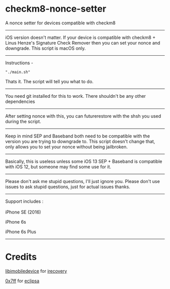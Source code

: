 # checkm8-nonce-setter
A nonce setter for devices compatible with checkm8

-----------------------------------------

iOS version doesn't matter. If your device is compatible with checkm8 + Linus Henze's Signature Check Remover then you can set your nonce and downgrade. This script is macOS only.

-----------------------------------------

Instructions - 

`"./main.sh"`

Thats it. The script will tell you what to do.

-----------------------------------------

You need git installed for this to work. There shouldn't be any other dependencies

-----------------------------------------

After setting nonce with this, you can futurerestore with the shsh you used during the script. 

-----------------------------------------

Keep in mind SEP and Baseband both need to be compatible with the version you are trying to downgrade to. This script doesn't change that, only allows you to set your nonce without being jailbroken.

-----------------------------------------

Basically, this is useless unless some iOS 13 SEP + Baseband is compatible with iOS 12, but someone may find some use for it. 

-----------------------------------------

Please don't ask me stupid questions, I'll just ignore you. Please don't use issues to ask stupid questions, just for actual issues thanks.

-----------------------------------------


Support includes : 
<br/>
<br/>
iPhone SE (2016)

iPhone 6s 

iPhone 6s Plus


-----------------------------------------

# Credits 

[libimobiledevice](https://github.com/libimobiledevice) for [irecovery](https://github.com/libimobiledevice/libirecovery)

[0x7ff](https://github.com/0x7ff) for [eclipsa](https://github.com/0x7ff/eclipsa)
